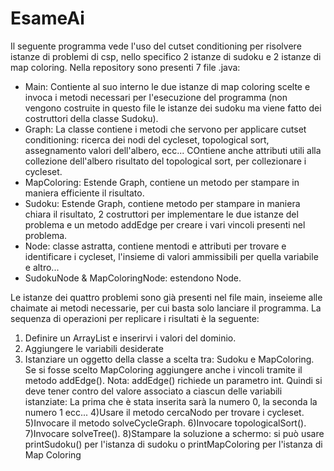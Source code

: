 # EsameAi
Il seguente programma vede l'uso del cutset conditioning per risolvere istanze di problemi di csp, nello specifico 2 istanze di sudoku e 2 istanze di map coloring.
Nella repository sono presenti 7 file .java:
- Main: Contiente al suo interno le due istanze di map coloring scelte e invoca i metodi necessari per l'esecuzione del programma (non vengono costruite in questo file le istanze dei sudoku ma viene fatto dei costruttori della classe Sudoku).
- Graph: La classe contiene i metodi che servono per applicare cutset conditioning: ricerca dei nodi del cycleset, topological sort, assegnamento valori dell'albero, ecc... COntiene anche attributi utili alla collezione dell'albero risultato del topological sort, per collezionare i cycleset.
- MapColoring: Estende Graph, contiene un metodo per stampare in maniera efficiente il risultato.
- Sudoku: Estende Graph, contiene metodo per stampare in maniera chiara il risultato, 2 costruttori per implementare le due istanze del problema e un metodo addEdge per creare i vari vincoli presenti nel problema.
- Node: classe astratta, contiene mentodi e attributi per trovare e identificare i cycleset, l'insieme di valori ammissibili per quella variabile e altro...
- SudokuNode & MapColoringNode: estendono Node.

Le istanze dei quattro problemi sono già presenti nel file main, inseieme alle chaimate ai metodi necessarie, per cui basta solo lanciare il programma.
La sequenza di operazioni per replicare i risultati è la seguente:
1) Definire un ArrayList e inserirvi i valori del dominio.
2) Aggiungere le variabili desiderate
3) Istanziare un oggetto della classe a scelta tra: Sudoku e MapColoring. Se si fosse scelto MapColoring aggiungere anche i vincoli tramite il metodo addEdge(). Nota: addEdge() richiede un parametro int. Quindi si deve tener contro del valore associato a ciascun delle variabili istanziate: La prima che è stata inserita sarà la numero 0, la seconda la numero 1 ecc...
4)Usare il metodo cercaNodo per trovare i cycleset.
5)Invocare il metodo solveCycleGraph.
6)Invocare topologicalSort().
7)Invocare solveTree().
8)Stampare la soluzione a schermo: si può usare printSudoku() per l'istanza di sudoku o printMapColoring per l'istanza di Map Coloring
